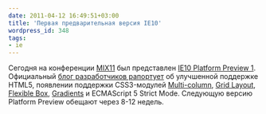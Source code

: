 ```yaml
---
date: 2011-04-12 16:49:51+03:00
title: 'Первая предварительная версия IE10'
wordpress_id: 348
tags:
- ie
---
```


Сегодня на конференции [MIX11][1] был представлен [IE10 Platform Preview 1][2]. Официальный [блог разработчиков рапортует][3] об улучшенной поддержке HTML5, появлении поддержки CSS3-модулей [Multi-column][4], [Grid Layout][5], [Flexible Box][6], [Gradients][7] и ECMAScript 5 Strict Mode. Следующую версию Platform Preview обещают через 8-12 недель.

[1]: http://www.microsoft.com/events/mix/
[2]: http://ie.microsoft.com/testdrive/Info/Downloads/Default.html
[3]: http://blogs.msdn.com/b/ie/archive/2011/04/12/native-html5-first-ie10-platform-preview-available-for-download.aspx
[4]: http://www.w3.org/TR/css3-multicol/
[5]: http://www.w3.org/TR/css3-grid-layout/
[6]: http://www.w3.org/TR/css3-flexbox/
[7]: http://dev.w3.org/csswg/css3-images/#gradients
